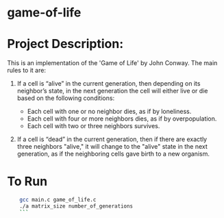 # game-of-life

# Project Description:

This is an implementation of the 'Game of Life' by John Conway. The main rules to it are:
1. If a cell is “alive” in the current generation, then depending on its neighbor’s state, in the next generation the cell will either live or die based on the following conditions:
   - Each cell with one or no neighbor dies, as if by loneliness.
   - Each cell with four or more neighbors dies, as if by overpopulation.
   - Each cell with two or three neighbors survives.

2. If a cell is “dead” in the current generation, then if there are exactly three neighbors "alive," it will change to the "alive" state in the next generation, as if the neighboring cells gave birth to a new organism.

# To Run

```bash
    gcc main.c game_of_life.c
    ./a matrix_size number_of_generations
    ```